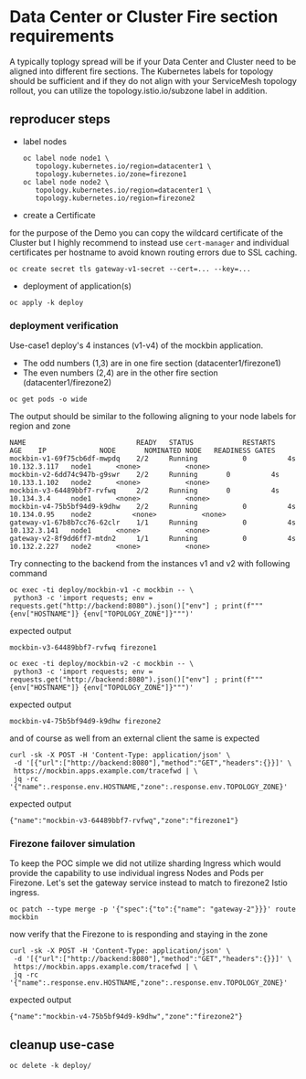 # Data Center or Cluster Fire section requirements

A typically toplogy spread will be if your Data Center and Cluster need to be aligned into different fire sections. The Kubernetes labels for topology should be sufficient and if they do not align with your ServiceMesh topology rollout, you can utilize the topology.istio.io/subzone label in addition.


## reproducer steps

* label nodes 
    ```
    oc label node node1 \
       topology.kubernetes.io/region=datacenter1 \
       topology.kubernetes.io/zone=firezone1 
    oc label node node2 \
       topology.kubernetes.io/region=datacenter1 \
       topology.kubernetes.io/region=firezone2
    ``` 

* create a Certificate 

for the purpose of the Demo you can copy the wildcard certificate of the Cluster but I highly recommend to 
instead use `cert-manager` and individual certificates per hostname to avoid known routing errors due to SSL caching.

```
oc create secret tls gateway-v1-secret --cert=... --key=... 
``` 

* deployment of application(s)
``` 
oc apply -k deploy
``` 

### deployment verification

Use-case1 deploy's 4 instances (v1-v4) of the mockbin application.
* The odd numbers (1,3) are in one fire section (datacenter1/firezone1)    
* The even numbers (2,4) are in the other fire section (datacenter1/firezone2)

```
oc get pods -o wide 
``` 

The output should be similar to the following aligning to your node labels for region and zone

```
NAME                           READY   STATUS            RESTARTS   AGE    IP             NODE       NOMINATED NODE   READINESS GATES
mockbin-v1-69f75cb6df-mwpdq    2/2     Running           0          4s    10.132.3.117   node1   	<none>           <none>
mockbin-v2-6dd74c947b-g9swr    2/2     Running   	 0          4s    10.133.1.102   node2   	<none>           <none>
mockbin-v3-64489bbf7-rvfwq     2/2     Running		 0          4s    10.134.3.4     node1   	<none>           <none>
mockbin-v4-75b5bf94d9-k9dhw    2/2     Running           0          4s    10.134.0.95    node2       	<none>           <none>
gateway-v1-67b8b7cc76-62clr    1/1     Running           0          4s    10.132.3.141   node1   	<none>           <none>
gateway-v2-8f9dd6ff7-mtdn2     1/1     Running           0          4s    10.132.2.227   node2   	<none>           <none>
```

Try connecting to the backend from the instances v1 and v2 with following command

```
oc exec -ti deploy/mockbin-v1 -c mockbin -- \
 python3 -c 'import requests; env = requests.get("http://backend:8080").json()["env"] ; print(f"""{env["HOSTNAME"]} {env["TOPOLOGY_ZONE"]}""")'
```
expected output
```
mockbin-v3-64489bbf7-rvfwq firezone1
``` 

```
oc exec -ti deploy/mockbin-v2 -c mockbin -- \
 python3 -c 'import requests; env = requests.get("http://backend:8080").json()["env"] ; print(f"""{env["HOSTNAME"]} {env["TOPOLOGY_ZONE"]}""")'
```
expected output
```
mockbin-v4-75b5bf94d9-k9dhw firezone2
```

and of course as well from an external client the same is expected
```
curl -sk -X POST -H 'Content-Type: application/json' \
 -d '[{"url":["http://backend:8080"],"method":"GET","headers":{}}]' \
 https://mockbin.apps.example.com/tracefwd | \
 jq -rc '{"name":.response.env.HOSTNAME,"zone":.response.env.TOPOLOGY_ZONE}'
```

expected output 
```
{"name":"mockbin-v3-64489bbf7-rvfwq","zone":"firezone1"}
```

### Firezone failover simulation

To keep the POC simple we did not utilize sharding Ingress which would provide the capability to use individual ingress Nodes and Pods per Firezone.
Let's set the gateway service instead to match to firezone2 Istio ingress.

```
oc patch --type merge -p '{"spec":{"to":{"name": "gateway-2"}}}' route mockbin
``` 

now verify that the Firezone to is responding and staying in the zone 
```
curl -sk -X POST -H 'Content-Type: application/json' \
 -d '[{"url":["http://backend:8080"],"method":"GET","headers":{}}]' \
 https://mockbin.apps.example.com/tracefwd | \
 jq -rc '{"name":.response.env.HOSTNAME,"zone":.response.env.TOPOLOGY_ZONE}'
```

expected output
```
{"name":"mockbin-v4-75b5bf94d9-k9dhw","zone":"firezone2"}
```


## cleanup use-case 

```
oc delete -k deploy/
``` 
